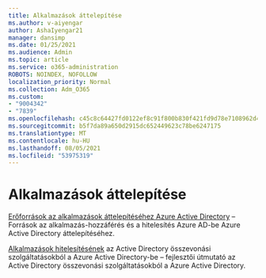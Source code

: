 ```yaml
---
title: Alkalmazások áttelepítése
ms.author: v-aiyengar
author: AshaIyengar21
manager: dansimp
ms.date: 01/25/2021
ms.audience: Admin
ms.topic: article
ms.service: o365-administration
ROBOTS: NOINDEX, NOFOLLOW
localization_priority: Normal
ms.collection: Adm_O365
ms.custom:
- "9004342"
- "7839"
ms.openlocfilehash: c45c8c64427fd0122ef8c91f800b830f421fd9d78e7108962d4053700a3da519
ms.sourcegitcommit: b5f7da89a650d2915dc652449623c78be6247175
ms.translationtype: MT
ms.contentlocale: hu-HU
ms.lasthandoff: 08/05/2021
ms.locfileid: "53975319"
---
```

# <a name="migrating-applications"></a>Alkalmazások áttelepítése

[Erőforrások az alkalmazások áttelepítéséhez Azure Active Directory](https://docs.microsoft.com/azure/active-directory/manage-apps/migration-resources) – Források az alkalmazás-hozzáférés és a hitelesítés Azure AD-be Azure Active Directory áttelepítéséhez.

[Alkalmazások hitelesítésének](https://docs.microsoft.com/azure/active-directory/manage-apps/migrate-adfs-apps-to-azure) az Active Directory összevonási szolgáltatásokból a Azure Active Directory-be – fejlesztői útmutató az Active Directory összevonási szolgáltatásokból a Azure Active Directory.